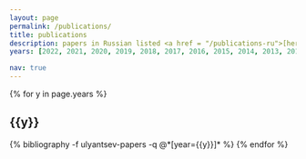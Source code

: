 ```yaml
---
layout: page
permalink: /publications/
title: publications
description: papers in Russian listed <a href = "/publications-ru">[here]</a>
years: [2022, 2021, 2020, 2019, 2018, 2017, 2016, 2015, 2014, 2013, 2012, 2011]

nav: true
---
```


<div class="publications">

{% for y in page.years %}
  <h2 class="year">{{y}}</h2>
  {% bibliography -f ulyantsev-papers -q @*[year={{y}}]* %}
{% endfor %}

</div>
